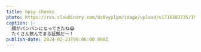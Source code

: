 ```yaml
---
title: bpig cheeks
photo: https://res.cloudinary.com/dz8vyplpm/image/upload/v1716303735/IMG_9089_ozwftv.jpg
caption: |-
  顔がパンパンになってきたね😂
  たくさん飲んでまる証拠だ〜！
publish-date: 2024-02-23T00:06:00.000Z
---
```

